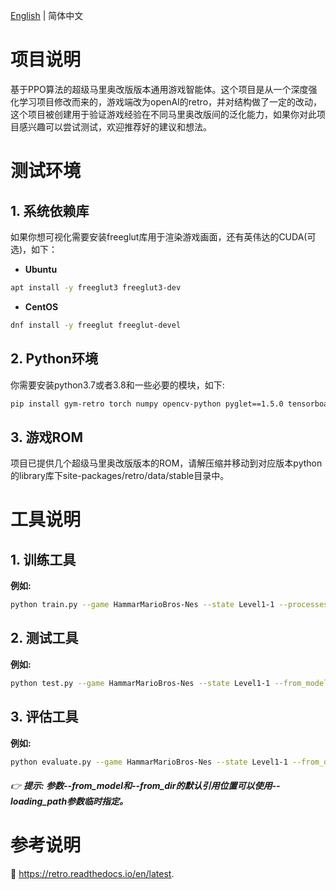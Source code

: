 [English](./README.md) | 简体中文 

# 项目说明

基于PPO算法的超级马里奥改版版本通用游戏智能体。这个项目是从一个深度强化学习项目修改而来的，游戏端改为openAI的retro，并对结构做了一定的改动，这个项目被创建用于验证游戏经验在不同马里奥改版间的泛化能力，如果你对此项目感兴趣可以尝试测试，欢迎推荐好的建议和想法。

# 测试环境

## 1. 系统依赖库
如果你想可视化需要安装freeglut库用于渲染游戏画面，还有英伟达的CUDA(可选)，如下：
- **Ubuntu**
```bash
apt install -y freeglut3 freeglut3-dev
```
- **CentOS**
```bash
dnf install -y freeglut freeglut-devel
```

## 2. Python环境
你需要安装python3.7或者3.8和一些必要的模块，如下:
```bash
pip install gym-retro torch numpy opencv-python pyglet==1.5.0 tensorboard
```

## 3. 游戏ROM
项目已提供几个超级马里奥改版版本的ROM，请解压缩并移动到对应版本python的library库下site-packages/retro/data/stable目录中。

# 工具说明

## 1. 训练工具
**例如:**
```bash
python train.py --game HammarMarioBros-Nes --state Level1-1 --processes 6
```

## 2. 测试工具
**例如:**
```bash
python test.py --game HammarMarioBros-Nes --state Level1-1 --from_model HammarMarioBros/Level1-1.pass
```

## 3. 评估工具
**例如:**
```bash
python evaluate.py --game HammarMarioBros-Nes --state Level1-1 --from_dir 文件夹（训练产生的trained_models/2020-...）
```

###### :point_right: **提示: 参数--from_model和--from_dir的默认引用位置可以使用--loading_path参数临时指定。**

# 参考说明

:book: https://retro.readthedocs.io/en/latest.
